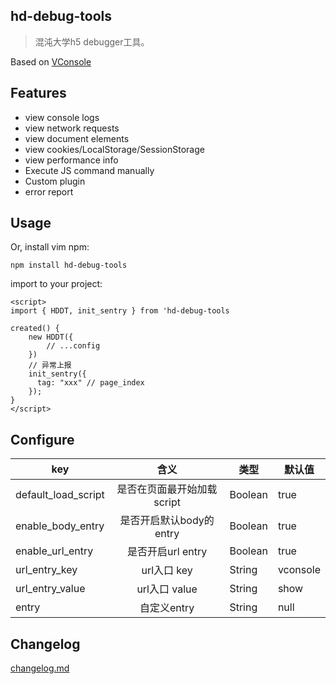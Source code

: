 ## hd-debug-tools

> 混沌大学h5 debugger工具。

Based on [VConsole](https://github.com/Tencent/vConsole)

## Features
- view console logs
- view network requests
- view document elements
- view cookies/LocalStorage/SessionStorage
- view performance info
- Execute JS command manually
- Custom plugin
- error report
## Usage

Or, install vim npm:
```shell
npm install hd-debug-tools
```

import to your project:

```vue
<script>
import { HDDT, init_sentry } from 'hd-debug-tools

created() {
    new HDDT({
        // ...config
    })
    // 异常上报
    init_sentry({
      tag: "xxx" // page_index
    });
}
</script>
```

## Configure

|key|含义|类型|默认值|
|----|:--:|--|--|
|default_load_script|是否在页面最开始加载script|Boolean|true|
|enable_body_entry|是否开启默认body的entry|Boolean|true|
|enable_url_entry|是否开启url entry|Boolean|true|
|url_entry_key|url入口 key|String|vconsole|
|url_entry_value|url入口 value|String|show|
|entry|自定义entry|String|null|


## Changelog

[changelog.md](./changelog.md)